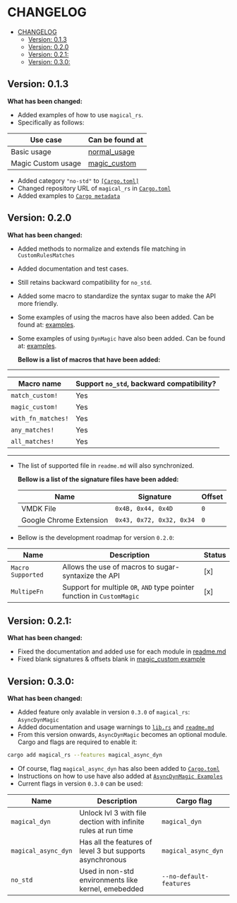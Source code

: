 # CHANGELOG
- [CHANGELOG](#changelog)
  - [Version: 0.1.3](#version-013)
  - [Version: 0.2.0](#version-020)
  - [Version: 0.2.1:](#version-021)
  - [Version: 0.3.0:](#version-030)


## Version: 0.1.3
**What has been changed:**
* Added examples of how to use `magical_rs`. 
* Specifically as follows:

| Use case           | Can be found at                        |
| ------------------ | -------------------------------------- |
| Basic usage        | [normal_usage](examples/normal_usage)  |
| Magic Custom usage | [magic_custom](examples/magic_custom/) |

* Added category `"no-std"` to [`[Cargo.toml]`](Cargo.toml)
* Changed repository URL of `magical_rs` in [`Cargo.toml`](Cargo.toml)
* Added examples to [`Cargo metadata`](Cargo.toml)

## Version: 0.2.0
**What has been changed:**
* Added methods to normalize and extends file matching in `CustomRulesMatches`
* Added documentation and test cases.
* Still retains backward compatibility for `no_std`.
* Added some macro to standardize the syntax sugar to make the API more friendly.
* Some examples of using the macros have also been added. Can be found at: [examples](examples).
* Some examples of using `DynMagic` have also been added. Can be found at: [examples](examples).
 
	**Bellow is a list of macros that have been added:**

---
  | Macro name         | Support `no_std`, backward compatibility? |
  | ------------------ | ----------------------------------------- |
  | `match_custom!`    | Yes                                       |
  | `magic_custom!`    | Yes                                       |
  | `with_fn_matches!` | Yes                                       |
  | `any_matches!`     | Yes                                       |
  | `all_matches!`     | Yes                                       |

---
* The list of supported file in `readme.md` will also synchronized.

  **Bellow is a list of the signature files have been added:**

  | Name                    | Signature                | Offset |
  | ----------------------- | ------------------------ | ------ |
  | VMDK File               | `0x4B, 0x44, 0x4D`       | `0`    |
  | Google Chrome Extension | `0x43, 0x72, 0x32, 0x34` | `0`    |

* Bellow is the development roadmap for version `0.2.0`:
  
| Name              | Description                                                             | Status |
| ----------------- | ----------------------------------------------------------------------- | ------ |
| `Macro Supported` | Allows the use of macros to sugar-syntaxize the API                     | [x]    |
| `MultipeFn`       | Support for multiple `OR`, `AND` type pointer function in `CustomMagic` | [x]    |

## Version: 0.2.1:
**What has been changed:**

* Fixed the documentation and added use for each module in [readme.md](readme.md)
* Fixed blank signatures & offsets blank in [magic_custom example](examples/magic_custom/src/v_2_0_0/magic_custom_macro.rs)

## Version: 0.3.0:
**What has been changed:**

* Added feature only avalable in version `0.3.0` of `magical_rs`: `AsyncDynMagic`
* Added documentation and usage warnings to [`lib.rs`](src/lib.rs) and [`readme.md`](readme.md)
* From this version onwards, `AsyncDynMagic` becomes an optional module. Cargo and flags are required to enable it:

```bash
cargo add magical_rs --features magical_async_dyn
```
* Of course, flag `magical_async_dyn` has also been added to [`Cargo.toml`](Cargo.toml)
* Instructions on how to use have also added at [`AsyncDynMagic Examples`](examples/async_dyn_magic)
* Current flags in version `0.3.0` can be used:

| Name                | Description                                                    | Cargo flag              |
| ------------------- | -------------------------------------------------------------- | ----------------------- |
| `magical_dyn`       | Unlock lvl 3 with file dection with infinite rules at run time | `magical_dyn`           |
| `magical_async_dyn` | Has all the features of level 3 but supports asynchronous      | `magical_async_dyn`     |
| `no_std`            | Used in non-std environments like kernel, emebedded            | `--no-default-features` |